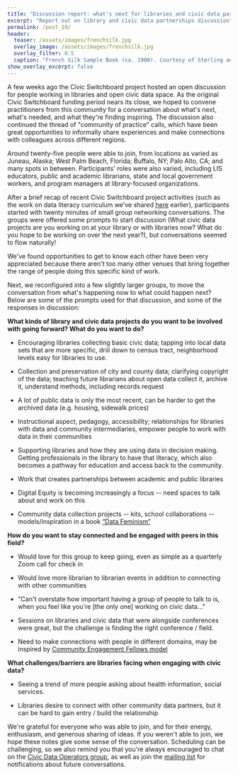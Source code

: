 ```yaml
---
title: "Discussion report: what's next for libraries and civic data partnerships?"
excerpt: "Report out on library and civic data partnerships discussion"
permalink: /post_19/
header:
  teaser: /assets/images/frenchsilk.jpg
  overlay_image: /assets/images/frenchsilk.jpg
  overlay_filter: 0.5
  caption: "French Silk Sample Book (ca. 1900). Courtesy of Sterling and Francine Clark Art Institute Library"
show_overlay_excerpt: false
---
```


A few weeks ago the Civic Switchboard project hosted an open discussion for people working in libraries and open civic data space. As the original Civic Switchboard funding period nears its close, we hoped to convene practitioners from this community for a conversation about what's next, what's needed, and what they're finding inspiring. The discussion also continued the thread of "community of practice" calls, which have been great opportunities to informally share experiences and make connections with colleagues across different regions.

Around twenty-five people were able to join, from locations as varied as Juneau, Alaska; West Palm Beach, Florida; Buffalo, NY; Palo Alto, CA; and many spots in between. Participants' roles were also varied, including LIS educators, public and academic librarians, state and local government workers, and program managers at library-focused organizations. 

After a brief recap of recent Civic Switchboard project activities (such as the work on data literacy curriculum we've shared [here]( https://civic-switchboard.github.io/post_18/) earlier), participants started with twenty minutes of small group networking conversations.  The groups were offered some prompts  to start discussion (What civic data projects are you working on at your library or with libraries now? What do you hope to be working on over the next year?), but conversations seemed to flow naturally!

We've found opportunities to get to know each other have been very appreciated because there aren't too many other venues that bring together the range of people doing this specific kind of work. 

Next, we reconfigured into a few slightly larger groups, to move the conversation from  what's happening now to what could happen next? Below are some of the prompts used for that discussion, and some of the responses in discussion:

**What kinds of library and civic data projects do you want to be involved with going forward? What do you want to do?**

* Encouraging libraries collecting basic civic data; tapping into local data sets that are more specific, drill down to census tract, neighborhood levels easy for libraries to use.

* Collection and preservation of city and county data; clarifying copyright of the data; teaching future librarians about open data collect it, archive it, understand methods, including records request 

* A lot of public data is only the most recent, can be harder  to get the archived data (e.g. housing, sidewalk prices)

* Instructional aspect, pedagogy, accessibility; relationships for libraries with data and community intermediaries, empower people to work with data in their communities

* Supporting libraries and how they are using data in decision making. Getting professionals in the library to have that literacy, which also becomes a pathway for education and access back to the community.

* Work that creates partnerships between academic and public libraries

* Digital Equity is becoming increasingly a focus -- need spaces to talk about and work on this

* Community data collection projects -- kits, school collaborations -- models/inspiration in a book [“Data Feminism”](https://mitpress.mit.edu/books/data-feminism)

**How do you want to stay connected and be engaged with peers in this field?**

* Would love for this group to keep going, even as simple as a quarterly Zoom call for check in

* Would love more librarian to librarian events in addition to connecting with other communities

* "Can't overstate how important having a group of people to talk to is, when you feel like you're [the only one] working on civic data..."

* Sessions on libraries and civic data that were alongside conferences were great, but the challenge is finding the right conference / field.

* Need to make connections with people in different domains, may be inspired by [Community Engagement Fellows model](https://www.cefellows.org/guide)

**What challenges/barriers are libraries facing when engaging with civic data?**

* Seeing a trend of more people asking about health information, social services. 

* Libraries desire to connect with other community data partners, but it can be hard to gain entry / build the relationship

We're grateful for everyone who was able to join, and for their energy, enthusiasm, and generous sharing of ideas. If you weren't able to join, we hope these notes give some sense of the conversation. Scheduling can be challenging, so we also remind you that you're always encouraged to chat on the [Civic Data Operators group](https://civic-switchboard.github.io/group/), as well as join the [mailing list](https://civicswitchboard.us17.list-manage.com/subscribe?u=530c4fdb234145e8e1e6b5307&id=3ae069cc9d) for notifications about future conversations.
